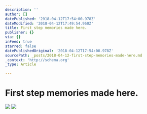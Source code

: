 ```yaml
---
description: ''
author: []
datePublished: '2018-04-12T17:54:00.978Z'
dateModified: '2018-04-12T17:49:54.960Z'
title: First step memories made here.
publisher: {}
via: {}
inFeed: true
starred: false
datePublishedOriginal: '2018-04-12T17:54:00.978Z'
sourcePath: _posts/2018-04-12-first-step-memories-made-here.md
_context: 'http://schema.org'
_type: Article

---
```

# First step memories made here.
![](https://the-grid-user-content.s3-us-west-2.amazonaws.com/1504ab25-078d-42b5-9cf1-a86d632c8b5e.jpg)
![](https://imgflo.herokuapp.com/graph/2b2431f8e7ba7b0/e964aa3f6c4b08922f8f3bc06dc9d790/croprotate.jpg?cropheight=3300&cropwidth=2646&degrees=0&input=https%3A%2F%2Fthe-grid-user-content.s3-us-west-2.amazonaws.com%2F4de6a800-55d0-45b3-a333-c03c767fb127.jpg&x=0&y=0)